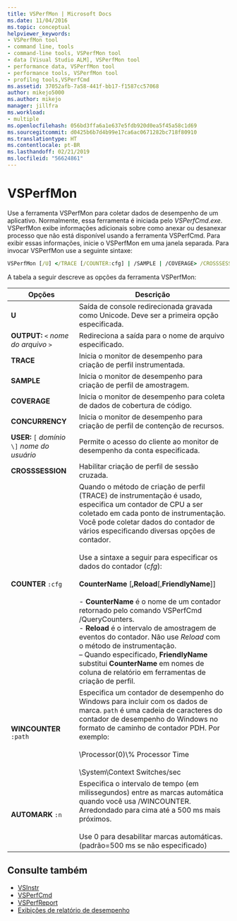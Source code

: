 ```yaml
---
title: VSPerfMon | Microsoft Docs
ms.date: 11/04/2016
ms.topic: conceptual
helpviewer_keywords:
- VSPerfMon tool
- command line, tools
- command-line tools, VSPerfMon tool
- data [Visual Studio ALM], VSPerfMon tool
- performance data, VSPerfMon tool
- performance tools, VSPerfMon tool
- profilng tools,VSPerfCmd
ms.assetid: 37052afb-7a58-441f-bb17-f1587cc57068
author: mikejo5000
ms.author: mikejo
manager: jillfra
ms.workload:
- multiple
ms.openlocfilehash: 056bd3ffa6a1e637e5fdb920d0ea5f45a58c1d69
ms.sourcegitcommit: d0425b6b7d4b99e17ca6ac0671282bc718f80910
ms.translationtype: HT
ms.contentlocale: pt-BR
ms.lasthandoff: 02/21/2019
ms.locfileid: "56624861"
---
```

# <a name="vsperfmon"></a>VSPerfMon
Use a ferramenta VSPerfMon para coletar dados de desempenho de um aplicativo. Normalmente, essa ferramenta é iniciada pelo *VSPerfCmd.exe*. VSPerfMon exibe informações adicionais sobre como anexar ou desanexar processo que não está disponível usando a ferramenta VSPerfCmd. Para exibir essas informações, inicie o VSPerfMon em uma janela separada. Para invocar VSPerfMon use a seguinte sintaxe:

```cmd
VSPerfMon [/U] </TRACE [/COUNTER:cfg] | /SAMPLE | /COVERAGE> /CROSSSESSION /OUTPUT <file name> [/WINCOUNTER:cfg] [/USER [DOMAIN\]username]
```

 A tabela a seguir descreve as opções da ferramenta VSPerfMon:

|Opções|Descrição|
|-------------|-----------------|
|**U**|Saída de console redirecionada gravada como Unicode.  Deve ser a primeira opção especificada.|
|**OUTPUT:** `<` *nome do arquivo* `>`|Redireciona a saída para o nome de arquivo especificado.|
|**TRACE**|Inicia o monitor de desempenho para criação de perfil instrumentada.|
|**SAMPLE**|Inicia o monitor de desempenho para criação de perfil de amostragem.|
|**COVERAGE**|Inicia o monitor de desempenho para coleta de dados de cobertura de código.|
|**CONCURRENCY**|Inicia o monitor de desempenho para criação de perfil de contenção de recursos.|
|**USER:** `[` *domínio* `\]` *nome do usuário*|Permite o acesso do cliente ao monitor de desempenho da conta especificada.|
|**CROSSSESSION**|Habilitar criação de perfil de sessão cruzada.|
|**COUNTER** `:cfg`|Quando o método de criação de perfil (TRACE) de instrumentação é usado, especifica um contador de CPU a ser coletado em cada ponto de instrumentação. Você pode coletar dados do contador de vários especificando diversas opções de contador.<br /><br /> Use a sintaxe a seguir para especificar os dados do contador (*cfg*):<br /><br /> **CounterName** [**,Reload**[,**FriendlyName**]]<br /><br /> -   **CounterName** é o nome de um contador retornado pelo comando VSPerfCmd /QueryCounters.<br />-   **Reload** é o intervalo de amostragem de eventos do contador. Não use *Reload* com o método de instrumentação.<br />– Quando especificado, **FriendlyName** substitui **CounterName** em nomes de coluna de relatório em ferramentas de criação de perfil.|
|**WINCOUNTER** `:path`|Especifica um contador de desempenho do Windows para incluir com os dados de marca. `path` é uma cadeia de caracteres do contador de desempenho do Windows no formato de caminho de contador PDH. Por exemplo:<br /><br /> \Processor(0)\\% Processor Time<br /><br /> \System\Context Switches/sec|
|**AUTOMARK** `:n`|Especifica o intervalo de tempo (em milissegundos) entre as marcas automática quando você usa /WINCOUNTER. Arredondado para cima até a 500 ms mais próximos.<br /><br /> Use 0 para desabilitar marcas automáticas. (padrão=500 ms se não especificado)|

## <a name="see-also"></a>Consulte também
- [VSInstr](../profiling/vsinstr.md)
- [VSPerfCmd](../profiling/vsperfcmd.md)
- [VSPerfReport](../profiling/vsperfreport.md)
- [Exibições de relatório de desempenho](../profiling/performance-report-views.md)